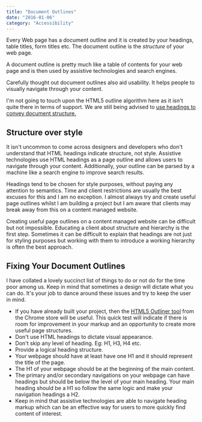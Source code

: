 ```yaml
---
title: "Document Outlines"
date: "2016-01-06"
category: "Accessibility"
---
```


Every Web page has a document outline and it is created by your headings, table titles, form titles etc. The document outline is the *structure* of your web page.

A document outline is pretty much like a table of contents for your web page and is then used by assistive technologies and search engines.

Carefully thought out document outlines also aid usability. It helps people to visually navigate through your content.

I'm not going to touch upon the HTML5 outline algorithm here as it isn't quite there in terms of support. We are still being advised to [use headings to convey document structure.](http://www.w3.org/html/wg/drafts/html/master/sections.html#rank)

## Structure over style

It isn't uncommon to come across designers and developers who don't understand that HTML headings indicate structure, not style. Assistive technologies use HTML headings as a page outline and allows users to navigate through your content. Additionally, your outline can be parsed by a machine like a search engine to improve search results. 

Headings tend to be chosen for style purposes, without paying any attention to semantics. Time and client restrictions are usually the best excuses for this and I am no exception. I almost always try and create useful page outlines whilst I am building a project but I am aware that clients may break away from this on a content managed website.

Creating useful page outlines on a content managed website can be difficult but not impossible. Educating a client about structure and hierarchy is the first step. Sometimes it can be difficult to explain that headings are not just for styling purposes but working with them to introduce a working hierarchy is often the best approach.

## Fixing Your Document Outlines

I have collated a lovely succinct list of things to do or not do for the time poor among us. Keep in mind that sometimes a design will dictate what you can do. It's your job to dance around these issues and try to keep the user in mind.

* If you have already built your project, then the [HTML5 Outliner tool](https://chrome.google.com/webstore/detail/html5-outliner/afoibpobokebhgfnknfndkgemglggomo/related) from the Chrome store will be useful. This quick test will indicate if there is room for improvement in your markup and an opportunity to create more useful page structures.
* Don't use HTML headings to dictate visual appearance.
* Don't skip any level of heading. Eg: H1, H3, H4 etc.
* Provide a logical heading structure.
* Your webpage should have at least have one H1 and it should represent the title of the page.
* The H1 of your webpage should be at the beginning of the main content.
* The primary and/or secondary navigations on your webpage can have headings but should be below the level of your main heading. Your main heading should be a H1 so follow the same logic and make your navigation headings a H2. 
* Keep in mind that assistive technologies are able to navigate heading markup which can be an effective way for users to more quickly find content of interest.

